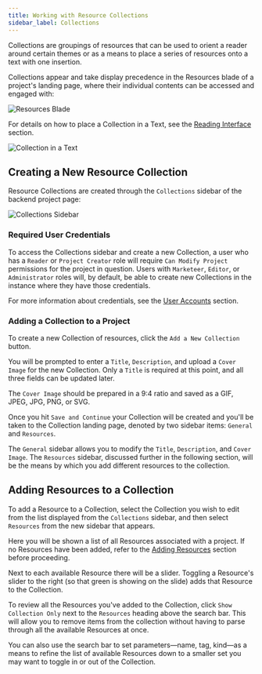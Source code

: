 ```yaml
---
title: Working with Resource Collections
sidebar_label: Collections
---
```


Collections are groupings of resources that can be used to orient a reader around certain themes or as a means to place a series of resources onto a text with one insertion.

Collections appear and take display precedence in the Resources blade of a project's landing page, where their individual contents can be accessed and engaged with:

![Resources Blade](/docs/assets/projects/resources-blade.png)

For details on how to place a Collection in a Text, see the [Reading Interface](/docs/reading/placing) section.

![Collection in a Text](/docs/assets/projects/collection-text.png)

## Creating a New Resource Collection

Resource Collections are created through the `Collections` sidebar of the backend project page:

![Collections Sidebar](/docs/assets/projects/collections.png)

### Required User Credentials

To access the Collections sidebar and create a new Collection, a user who has a `Reader` or `Project Creator` role will require `Can Modify Project` permissions for the project in question. Users with `Marketeer`, `Editor`, or `Administrator` roles will, by default, be able to create new Collections in the instance where they have those credentials.

For more information about credentials, see the [User Accounts](/docs/projects/accounts/index) section.

### Adding a Collection to a Project

To create a new Collection of resources, click the `Add a New Collection` button.

You will be prompted to enter a `Title`, `Description`, and upload a `Cover Image` for the new Collection. Only a `Title` is required at this point, and all three fields can be updated later.

The `Cover Image` should be prepared in a 9:4 ratio and saved as a GIF, JPEG, JPG, PNG, or SVG.

Once you hit `Save and Continue` your Collection will be created and you'll be taken to the Collection landing page, denoted by two sidebar items: `General` and `Resources`.

The `General` sidebar allows you to modify the `Title`, `Description`, and `Cover Image`. The `Resources` sidebar, discussed further in the following section, will be the means by which you add different resources to the collection.

## Adding Resources to a Collection

To add a Resource to a Collection, select the Collection you wish to edit from the list displayed from the `Collections` sidebar, and then select `Resources` from the new sidebar that appears.

Here you will be shown a list of all Resources associated with a project. If no Resources have been added, refer to the [Adding Resources](/docs/projects/customizing/resources.html#adding-resources-single) section before proceeding.

Next to each available Resource there will be a slider. Toggling a Resource's slider to the right (so that green is showing on the slide) adds that Resource to the Collection.

To review all the Resources you've added to the Collection, click `Show Collection Only` next to the `Resources` heading above the search bar. This will allow you to remove items from the collection without having to parse through all the available Resources at once.

You can also use the search bar to set parameters—name, tag, kind—as a means to refine the list of available Resources down to a smaller set you may want to toggle in or out of the Collection.

